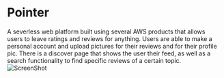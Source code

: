 # Pointer
A severless web platform built using several AWS products that allows users to leave ratings and reviews for anything. Users are able to make a personal account and upload pictures for their reviews and for their profile pic. There is a discover page that shows the user their feed, as well as a search functionality to find specific reviews of a certain topic. 
![ScreenShot](https://raw.github.com/yingj1999/Pointer/master/screenshots/discoverScreenShot.png)

